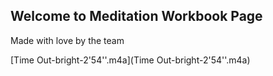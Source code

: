 ## Welcome to Meditation Workbook Page

Made with love by the team



 [Time Out-bright-2'54''.m4a](Time Out-bright-2'54''.m4a) 